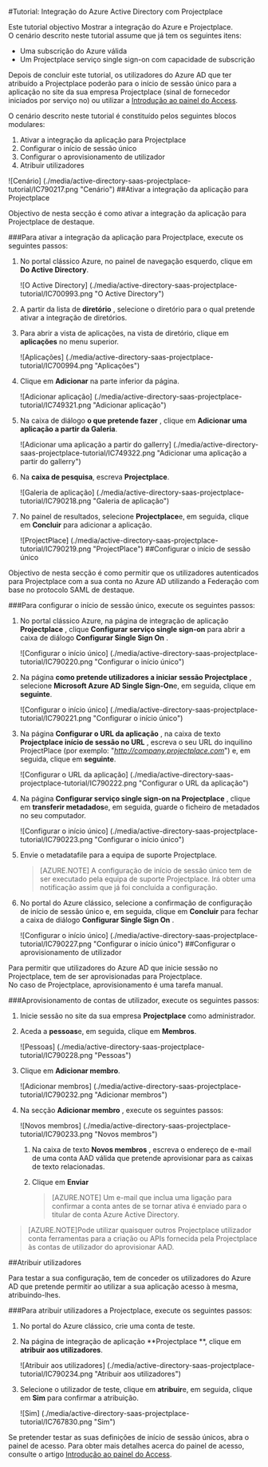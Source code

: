 <properties 
    pageTitle="Tutorial: Integração do Azure Active Directory com Projectplace | Microsoft Azure" 
    description="Saiba como utilizar Projectplace com o Azure Active Directory para permitir o início de sessão único, aprovisionamento automatizado e mais!" 
    services="active-directory" 
    authors="jeevansd"  
    documentationCenter="na" 
    manager="femila"/>
<tags 
    ms.service="active-directory" 
    ms.devlang="na" 
    ms.topic="article" 
    ms.tgt_pltfrm="na" 
    ms.workload="identity" 
    ms.date="09/26/2016" 
    ms.author="jeedes" />

#<a name="tutorial-azure-active-directory-integration-with-projectplace"></a>Tutorial: Integração do Azure Active Directory com Projectplace
  
Este tutorial objectivo Mostrar a integração do Azure e Projectplace.  
O cenário descrito neste tutorial assume que já tem os seguintes itens:

-   Uma subscrição do Azure válida
-   Um Projectplace serviço single sign-on com capacidade de subscrição
  
Depois de concluir este tutorial, os utilizadores do Azure AD que ter atribuído a Projectplace poderão para o início de sessão único para a aplicação no site da sua empresa Projectplace (sinal de fornecedor iniciados por serviço no) ou utilizar a [Introdução ao painel do Access](active-directory-saas-access-panel-introduction.md).
  
O cenário descrito neste tutorial é constituído pelos seguintes blocos modulares:

1.  Ativar a integração da aplicação para Projectplace
2.  Configurar o início de sessão único
3.  Configurar o aprovisionamento de utilizador
4.  Atribuir utilizadores

![Cenário] (./media/active-directory-saas-projectplace-tutorial/IC790217.png "Cenário")
##<a name="enabling-the-application-integration-for-projectplace"></a>Ativar a integração da aplicação para Projectplace
  
Objectivo de nesta secção é como ativar a integração da aplicação para Projectplace de destaque.

###<a name="to-enable-the-application-integration-for-projectplace-perform-the-following-steps"></a>Para ativar a integração da aplicação para Projectplace, execute os seguintes passos:

1.  No portal clássico Azure, no painel de navegação esquerdo, clique em **Do Active Directory**.

    ![O Active Directory] (./media/active-directory-saas-projectplace-tutorial/IC700993.png "O Active Directory")

2.  A partir da lista de **diretório** , selecione o diretório para o qual pretende ativar a integração de diretórios.

3.  Para abrir a vista de aplicações, na vista de diretório, clique em **aplicações** no menu superior.

    ![Aplicações] (./media/active-directory-saas-projectplace-tutorial/IC700994.png "Aplicações")

4.  Clique em **Adicionar** na parte inferior da página.

    ![Adicionar aplicação] (./media/active-directory-saas-projectplace-tutorial/IC749321.png "Adicionar aplicação")

5.  Na caixa de diálogo **o que pretende fazer** , clique em **Adicionar uma aplicação a partir da Galeria**.

    ![Adicionar uma aplicação a partir do gallerry] (./media/active-directory-saas-projectplace-tutorial/IC749322.png "Adicionar uma aplicação a partir do gallerry")

6.  Na **caixa de pesquisa**, escreva **Projectplace**.

    ![Galeria de aplicação] (./media/active-directory-saas-projectplace-tutorial/IC790218.png "Galeria de aplicação")

7.  No painel de resultados, selecione **Projectplace**e, em seguida, clique em **Concluir** para adicionar a aplicação.

    ![ProjectPlace] (./media/active-directory-saas-projectplace-tutorial/IC790219.png "ProjectPlace")
##<a name="configuring-single-sign-on"></a>Configurar o início de sessão único
  
Objectivo de nesta secção é como permitir que os utilizadores autenticados para Projectplace com a sua conta no Azure AD utilizando a Federação com base no protocolo SAML de destaque.

###<a name="to-configure-single-sign-on-perform-the-following-steps"></a>Para configurar o início de sessão único, execute os seguintes passos:

1.  No portal clássico Azure, na página de integração de aplicação **Projectplace** , clique **Configurar serviço single sign-on** para abrir a caixa de diálogo **Configurar Single Sign On** .

    ![Configurar o início único] (./media/active-directory-saas-projectplace-tutorial/IC790220.png "Configurar o início único")

2.  Na página **como pretende utilizadores a iniciar sessão Projectplace** , selecione **Microsoft Azure AD Single Sign-On**e, em seguida, clique em **seguinte**.

    ![Configurar o início único] (./media/active-directory-saas-projectplace-tutorial/IC790221.png "Configurar o início único")

3.  Na página **Configurar o URL da aplicação** , na caixa de texto **Projectplace início de sessão no URL** , escreva o seu URL do inquilino ProjectPlace (por exemplo: "*http://company.projectplace.com*") e, em seguida, clique em **seguinte**.

    ![Configurar o URL da aplicação] (./media/active-directory-saas-projectplace-tutorial/IC790222.png "Configurar o URL da aplicação")

4.  Na página **Configurar serviço single sign-on na Projectplace** , clique em **transferir metadados**e, em seguida, guarde o ficheiro de metadados no seu computador.

    ![Configurar o início único] (./media/active-directory-saas-projectplace-tutorial/IC790223.png "Configurar o início único")

5.  Envie o metadatafile para a equipa de suporte Projectplace.

    >[AZURE.NOTE] A configuração de início de sessão único tem de ser executado pela equipa de suporte Projectplace. Irá obter uma notificação assim que já foi concluída a configuração.

6.  No portal do Azure clássico, selecione a confirmação de configuração de início de sessão único e, em seguida, clique em **Concluir** para fechar a caixa de diálogo **Configurar Single Sign On** .

    ![Configurar o início único] (./media/active-directory-saas-projectplace-tutorial/IC790227.png "Configurar o início único")
##<a name="configuring-user-provisioning"></a>Configurar o aprovisionamento de utilizador
  
Para permitir que utilizadores do Azure AD que inicie sessão no Projectplace, tem de ser aprovisionadas para Projectplace.  
No caso de Projectplace, aprovisionamento é uma tarefa manual.

###<a name="to-provision-a-user-accounts-perform-the-following-steps"></a>Aprovisionamento de contas de utilizador, execute os seguintes passos:

1.  Inicie sessão no site da sua empresa **Projectplace** como administrador.

2.  Aceda a **pessoas**e, em seguida, clique em **Membros**.

    ![Pessoas] (./media/active-directory-saas-projectplace-tutorial/IC790228.png "Pessoas")

3.  Clique em **Adicionar membro**.

    ![Adicionar membros] (./media/active-directory-saas-projectplace-tutorial/IC790232.png "Adicionar membros")

4.  Na secção **Adicionar membro** , execute os seguintes passos:

    ![Novos membros] (./media/active-directory-saas-projectplace-tutorial/IC790233.png "Novos membros")

    1.  Na caixa de texto **Novos membros** , escreva o endereço de e-mail de uma conta AAD válida que pretende aprovisionar para as caixas de texto relacionadas.
    2.  Clique em **Enviar**

        >[AZURE.NOTE] Um e-mail que inclua uma ligação para confirmar a conta antes de se tornar ativa é enviado para o titular de conta Azure Active Directory.
    
>[AZURE.NOTE]Pode utilizar quaisquer outros Projectplace utilizador conta ferramentas para a criação ou APIs fornecida pela Projectplace às contas de utilizador do aprovisionar AAD.

##<a name="assigning-users"></a>Atribuir utilizadores
  
Para testar a sua configuração, tem de conceder os utilizadores do Azure AD que pretende permitir ao utilizar a sua aplicação acesso à mesma, atribuindo-lhes.

###<a name="to-assign-users-to-projectplace-perform-the-following-steps"></a>Para atribuir utilizadores a Projectplace, execute os seguintes passos:

1.  No portal do Azure clássico, crie uma conta de teste.

2.  Na página de integração de aplicação **Projectplace **, clique em **atribuir aos utilizadores**.

    ![Atribuir aos utilizadores] (./media/active-directory-saas-projectplace-tutorial/IC790234.png "Atribuir aos utilizadores")

3.  Selecione o utilizador de teste, clique em **atribuir**e, em seguida, clique em **Sim** para confirmar a atribuição.

    ![Sim] (./media/active-directory-saas-projectplace-tutorial/IC767830.png "Sim")
  
Se pretender testar as suas definições de início de sessão únicos, abra o painel de acesso. Para obter mais detalhes acerca do painel de acesso, consulte o artigo [Introdução ao painel do Access](active-directory-saas-access-panel-introduction.md).